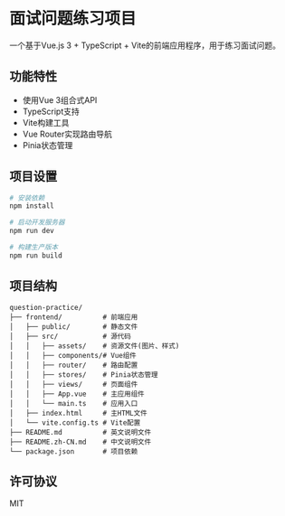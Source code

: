 # 面试问题练习项目

一个基于Vue.js 3 + TypeScript + Vite的前端应用程序，用于练习面试问题。

## 功能特性

- 使用Vue 3组合式API
- TypeScript支持
- Vite构建工具
- Vue Router实现路由导航
- Pinia状态管理

## 项目设置

```bash
# 安装依赖
npm install

# 启动开发服务器
npm run dev

# 构建生产版本
npm run build
```

## 项目结构

```
question-practice/
├── frontend/          # 前端应用
│   ├── public/        # 静态文件
│   ├── src/           # 源代码
│   │   ├── assets/    # 资源文件(图片、样式)
│   │   ├── components/# Vue组件
│   │   ├── router/    # 路由配置
│   │   ├── stores/    # Pinia状态管理
│   │   ├── views/     # 页面组件
│   │   ├── App.vue    # 主应用组件
│   │   └── main.ts    # 应用入口
│   ├── index.html     # 主HTML文件
│   └── vite.config.ts # Vite配置
├── README.md          # 英文说明文件
├── README.zh-CN.md    # 中文说明文件
└── package.json       # 项目依赖
```

## 许可协议

MIT